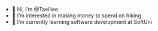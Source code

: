 - 👋 Hi, I’m @Taelliee
- 👀 I’m interested in making money to spend on hiking
- 🌱 I’m currently learning software development at SoftUni

<!---
Taelliee/Taelliee is a ✨ special ✨ repository because its `README.md` (this file) appears on your GitHub profile.
You can click the Preview link to take a look at your changes.
--->
